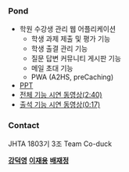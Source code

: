 ### Pond

- 학원 수강생 관리 웹 어플리케이션 
  - 학생 과제 제출 및 평가 기능 
  - 학생 출결 관리 기능
  - 질문 답변 커뮤니티 게시판 기능
  - 메일 초대 기능
  - PWA (A2HS, preCaching)
- [PPT](https://docs.google.com/presentation/d/1uvGdJs0zmNU2yUzv-UhAQL_bMvfElnW33PdfJJYVk0w/edit?usp=sharing) 
- [전체 기능 시연 동영상(2:40)](https://www.youtube.com/watch?v=jQjbPvX1A20&feature=youtu.be)
- [출석 기능 시연 동영상(0:17)](https://www.youtube.com/watch?v=t72aWOq4bsU)

### Contact
JHTA 1803기 3조 Team Co-duck

[__강덕영__](https://github.com/PaDuckk)
[__이재용__](https://github.com/soulstrk)
[__배재정__](https://github.com/bjj9804)
